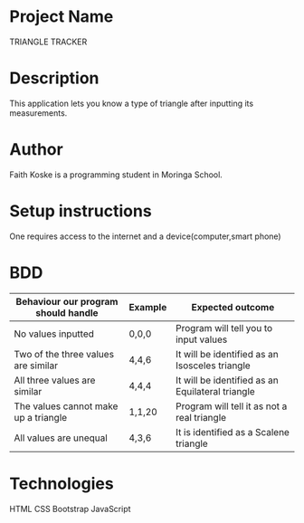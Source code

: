 # Project Name
TRIANGLE TRACKER
# Description
This application lets you know a type of triangle after inputting its measurements.
# Author
Faith Koske is a programming student in Moringa School.
# Setup instructions
One requires access to the internet and a device(computer,smart phone)
# BDD
| Behaviour our program should handle | Example |Expected outcome
| ------------- | ------------- |-----------|
| No values inputted | 0,0,0  |Program will tell you to input values |
| Two of the three values are similar  | 4,4,6 | It will be identified as an Isosceles triangle|
| All three values are similar |4,4,4 | It will be identified as an Equilateral triangle|
| The values cannot make up a triangle|1,1,20| Program will tell it as not a real triangle|
| All values are unequal|4,3,6| It is identified as a Scalene triangle|
# Technologies
HTML
CSS
Bootstrap
JavaScript
